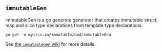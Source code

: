 <!-- __JSON: go list -json .
## `{{ filepathBase .Out.ImportPath}}`

{{.Out.Doc}}

```
go get -u {{.Out.ImportPath}}
```
-->
## `immutableGen`

immutableGen is a go generate generator that creates immutable struct, map and slice type declarations from template type declarations.

```
go get -u myitcv.io/immutable/cmd/immutableGen
```
<!-- END -->

See [the `immutableGen` wiki](https://myitcv.io/immutable/wiki/immutableGen) for more details.
